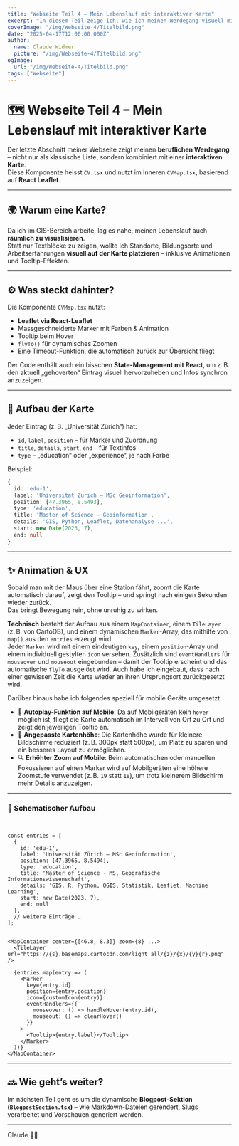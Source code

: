 ```yaml
---
title: "Webseite Teil 4 – Mein Lebenslauf mit interaktiver Karte"
excerpt: "In diesem Teil zeige ich, wie ich meinen Werdegang visuell mit Leaflet und React umgesetzt habe – direkt integriert in meine Webseite."
coverImage: "/img/Webseite-4/Titelbild.png"
date: "2025-04-17T12:00:00.000Z"
author:
  name: Claude Widmer
  picture: "/img/Webseite-4/Titelbild.png"
ogImage:
  url: "/img/Webseite-4/Titelbild.png"
tags: ["Webseite"]
---
```


# 🗺️ Webseite Teil 4 – Mein Lebenslauf mit interaktiver Karte

Der letzte Abschnitt meiner Webseite zeigt meinen **beruflichen Werdegang** – nicht nur als klassische Liste, sondern kombiniert mit einer **interaktiven Karte**.  
Diese Komponente heisst `CV.tsx` und nutzt im Inneren `CVMap.tsx`, basierend auf **React Leaflet**.

---

## 🌍 Warum eine Karte?

Da ich im GIS-Bereich arbeite, lag es nahe, meinen Lebenslauf auch **räumlich zu visualisieren**.  
Statt nur Textblöcke zu zeigen, wollte ich Standorte, Bildungsorte und Arbeitserfahrungen **visuell auf der Karte platzieren** – inklusive Animationen und Tooltip-Effekten.

---

## ⚙️ Was steckt dahinter?

Die Komponente `CVMap.tsx` nutzt:

- **Leaflet via React-Leaflet**  
- Massgeschneiderte Marker mit Farben & Animation  
- Tooltip beim Hover  
- `flyTo()` für dynamisches Zoomen  
- Eine Timeout-Funktion, die automatisch zurück zur Übersicht fliegt

Der Code enthält auch ein bisschen **State-Management mit React**, um z. B. den aktuell „gehoverten“ Eintrag visuell hervorzuheben und Infos synchron anzuzeigen.

---

## 🧩 Aufbau der Karte

Jeder Eintrag (z. B. „Universität Zürich“) hat:

- `id`, `label`, `position` – für Marker und Zuordnung
- `title`, `details`, `start`, `end` – für Textinfos
- `type` – „education“ oder „experience“, je nach Farbe

Beispiel:

```ts
{
  id: 'edu-1',
  label: 'Universität Zürich – MSc Geoinformation',
  position: [47.3965, 8.5493],
  type: 'education',
  title: 'Master of Science – Geoinformation',
  details: 'GIS, Python, Leaflet, Datenanalyse ...',
  start: new Date(2023, 7),
  end: null
}
```

---

## ✨ Animation & UX

Sobald man mit der Maus über eine Station fährt, zoomt die Karte automatisch darauf, zeigt den Tooltip – und springt nach einigen Sekunden wieder zurück.  
Das bringt Bewegung rein, ohne unruhig zu wirken.

**Technisch** besteht der Aufbau aus einem `MapContainer`, einem `TileLayer` (z. B. von CartoDB), und einem dynamischen `Marker`-Array, das mithilfe von `map()` aus den `entries` erzeugt wird.  
Jeder `Marker` wird mit einem eindeutigen `key`, einem `position`-Array und einem individuell gestylten `icon` versehen. Zusätzlich sind `eventHandlers` für `mouseover` und `mouseout` eingebunden – damit der Tooltip erscheint und das automatische `flyTo` ausgelöst wird. Auch habe ich eingebaut, dass nach einer gewissen Zeit die Karte wieder an ihren Ursprungsort zurückgesetzt wird.

Darüber hinaus habe ich folgendes speziell für mobile Geräte umgesetzt:

- 📱 **Autoplay-Funktion auf Mobile**: Da auf Mobilgeräten kein `hover` möglich ist, fliegt die Karte automatisch im Intervall von Ort zu Ort und zeigt den jeweiligen Tooltip an.
- 📏 **Angepasste Kartenhöhe**: Die Kartenhöhe wurde für kleinere Bildschirme reduziert (z. B. 300px statt 500px), um Platz zu sparen und ein besseres Layout zu ermöglichen.
- 🔍 **Erhöhter Zoom auf Mobile**: Beim automatischen oder manuellen Fokussieren auf einen Marker wird auf Mobilgeräten eine höhere Zoomstufe verwendet (z. B. `19` statt `18`), um trotz kleinerem Bildschirm mehr Details anzuzeigen.

---

### 🧩 Schematischer Aufbau

```tsx


const entries = [
  {
    id: 'edu-1',
    label: 'Universität Zürich – MSc Geoinformation',
    position: [47.3965, 8.5494],
    type: 'education',
    title: 'Master of Science - MS, Geografische Informationswissenschaft',
    details: 'GIS, R, Python, QGIS, Statistik, Leaflet, Machine Learning',
    start: new Date(2023, 7),
    end: null
  },
  // weitere Einträge …
];


<MapContainer center={[46.8, 8.3]} zoom={8} ...>
  <TileLayer url="https://{s}.basemaps.cartocdn.com/light_all/{z}/{x}/{y}{r}.png" />

  {entries.map(entry => (
    <Marker
      key={entry.id}
      position={entry.position}
      icon={customIcon(entry)}
      eventHandlers={{
        mouseover: () => handleHover(entry.id),
        mouseout: () => clearHover()
      }}
    >
      <Tooltip>{entry.label}</Tooltip>
    </Marker>
  ))}
</MapContainer>
```

---

## 🔜 Wie geht’s weiter?

Im nächsten Teil geht es um die dynamische **Blogpost-Sektion (`BlogpostSection.tsx`)** – wie Markdown-Dateien gerendert, Slugs verarbeitet und Vorschauen generiert werden.

---

Claude 👨‍💻
